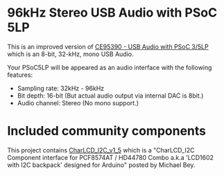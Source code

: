 # 96kHz Stereo USB Audio with PSoC 5LP
This is an improved version of [CE95390 - USB Audio with PSoC 3/5LP](http://www.cypress.com/documentation/code-examples/ce95390-usb-audio-psoc-35lp) which is an 8-bit, 32-kHz, mono USB Audio.

Your PSoC5LP will be appeared as an audio interface with the following features:
- Sampling rate: 32kHz - 96kHz
- Bit depth: 16-bit (But actual audio output via internal DAC is 8bit.)
- Audio channel: Stereo (No mono support.)

# Included community components
This project contains [CharLCD_I2C_v1_5](http://japan.cypress.com/forum/psoc-community-components/charlcdi2c-component-interface-pcf8574at-hd44780-combo?page=2) which is a "CharLCD_I2C Component interface for PCF8574AT / HD44780 Combo a.k.a 'LCD1602 with I2C backpack' designed for Arduino" posted by Michael Bey.
